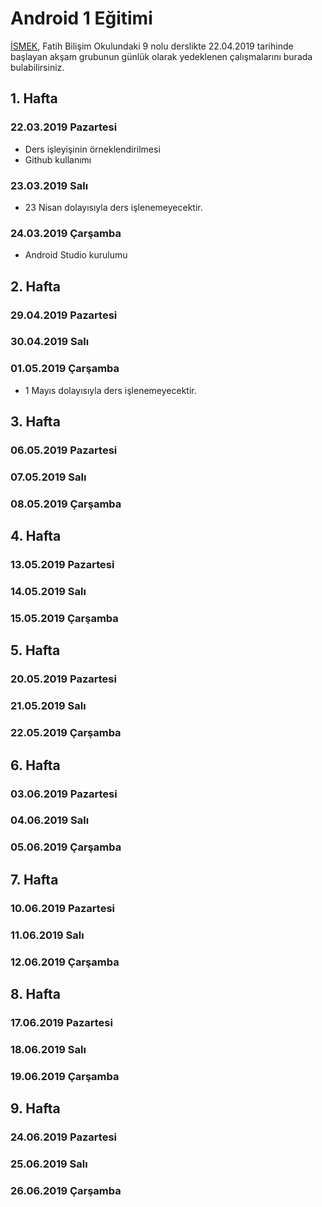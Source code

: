 # Android 1 Eğitimi

[İSMEK](https://ismek.istanbul), Fatih Bilişim Okulundaki 9 nolu derslikte 22.04.2019 tarihinde başlayan akşam grubunun günlük olarak yedeklenen çalışmalarını burada bulabilirsiniz.

## 1. Hafta
### 22.03.2019 Pazartesi
- Ders işleyişinin örneklendirilmesi
- Github kullanımı
### 23.03.2019 Salı
- 23 Nisan dolayısıyla ders işlenemeyecektir.
### 24.03.2019 Çarşamba
- Android Studio kurulumu

## 2. Hafta
### 29.04.2019 Pazartesi
### 30.04.2019 Salı
### 01.05.2019 Çarşamba
- 1 Mayıs dolayısıyla ders işlenemeyecektir.

## 3. Hafta
### 06.05.2019 Pazartesi
### 07.05.2019 Salı
### 08.05.2019 Çarşamba

## 4. Hafta
### 13.05.2019 Pazartesi
### 14.05.2019 Salı
### 15.05.2019 Çarşamba

## 5. Hafta
### 20.05.2019 Pazartesi
### 21.05.2019 Salı
### 22.05.2019 Çarşamba

## 6. Hafta
### 03.06.2019 Pazartesi
### 04.06.2019 Salı
### 05.06.2019 Çarşamba

## 7. Hafta
### 10.06.2019 Pazartesi
### 11.06.2019 Salı
### 12.06.2019 Çarşamba

## 8. Hafta
### 17.06.2019 Pazartesi
### 18.06.2019 Salı
### 19.06.2019 Çarşamba

## 9. Hafta
### 24.06.2019 Pazartesi
### 25.06.2019 Salı
### 26.06.2019 Çarşamba


